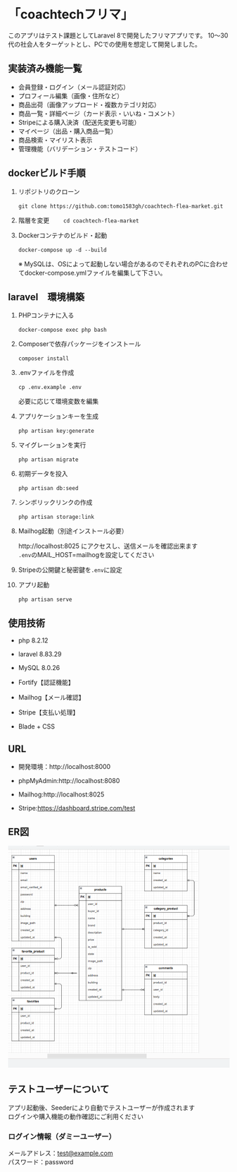 # 「coachtechフリマ」

このアプリはテスト課題としてLaravel 8で開発したフリマアプリです。  10～30代の社会人をターゲットとし、PCでの使用を想定して開発しました。

## 実装済み機能一覧

- 会員登録・ログイン（メール認証対応）
- プロフィール編集（画像・住所など）
- 商品出荷（画像アップロード・複数カテゴリ対応）
- 商品一覧・詳細ページ（カード表示・いいね・コメント）
- Stripeによる購入決済（配送先変更も可能）
- マイページ（出品・購入商品一覧）
- 商品検索・マイリスト表示
- 管理機能（バリデーション・テストコード）


## dockerビルド手順

1. リポジトリのクローン

    `git clone https://github.com:tomo1583gh/coachtech-flea-market.git`

2. 階層を変更
　　`cd coachtech-flea-market`

3. Dockerコンテナのビルド・起動

    `docker-compose up -d --build`

    ※  MySQLは、OSによって起動しない場合があるのでそれぞれのPCに合わせてdocker-compose.ymlファイルを編集して下さい。

## laravel　環境構築

1. PHPコンテナに入る

    `docker-compose exec php bash`

2. Composerで依存パッケージをインストール

    `composer install`

3. .envファイルを作成

    `cp .env.example .env`

    必要に応じて環境変数を編集

4. アプリケーションキーを生成

    `php artisan key:generate`

5. マイグレーションを実行

    `php artisan migrate`

6. 初期データを投入

    `php artisan db:seed`

7. シンボリックリンクの作成

    `php artisan storage:link`

8. Mailhog起動（別途インストール必要）

    http://localhost:8025 にアクセスし、送信メールを確認出来ます  
    `.env`のMAIL_HOST=mailhogを設定してください

9. Stripeの公開鍵と秘密鍵を`.env`に設定

10. アプリ起動

    `php artisan serve`

## 使用技術

- php 8.2.12

- laravel 8.83.29

- MySQL 8.0.26

- Fortify【認証機能】

- Mailhog【メール確認】

- Stripe【支払い処理】

- Blade + CSS

## URL

- 開発環境：http://localhost:8000

- phpMyAdmin:http://localhost:8080

- Mailhog:http://localhost:8025

- Stripe:https://dashboard.stripe.com/test

## ER図

![ER図](screenshot/ER_coachtech-flea-market.png)

## テストユーザーについて

アプリ起動後、Seederにより自動でテストユーザーが作成されます  
ログインや購入機能の動作確認にご利用ください

### ログイン情報（ダミーユーザー）

メールアドレス：test@example.com  
パスワード：password